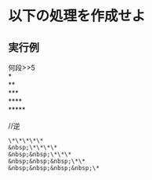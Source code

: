 # 以下の処理を作成せよ

## 実行例

何段>>5  
\*  
\*\*  
\*\*\*  
\*\*\*\*  
\*\*\*\*\*  

//逆

    
    \*\*\*\*\*  
    &nbsp;\*\*\*\*   
    &nbsp;&nbsp;\*\*\*   
    &nbsp;&nbsp;&nbsp;\*\*  
    &nbsp;&nbsp;&nbsp;&nbsp;\*  
    
    
